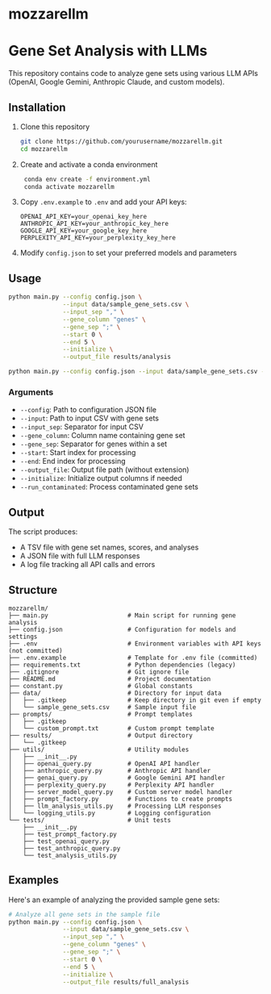 # mozzarellm

# Gene Set Analysis with LLMs

This repository contains code to analyze gene sets using various LLM APIs (OpenAI, Google Gemini, Anthropic Claude, and custom models).

## Installation

1. Clone this repository
   ```bash
   git clone https://github.com/yourusername/mozzarellm.git
   cd mozzarellm
   ```

2. Create and activate a conda environment
   ```bash
    conda env create -f environment.yml
    conda activate mozzarellm
   ```

3. Copy `.env.example` to `.env` and add your API keys:
   ```
   OPENAI_API_KEY=your_openai_key_here
   ANTHROPIC_API_KEY=your_anthropic_key_here
   GOOGLE_API_KEY=your_google_key_here
   PERPLEXITY_API_KEY=your_perplexity_key_here
   ```

4. Modify `config.json` to set your preferred models and parameters

## Usage

```bash
python main.py --config config.json \
               --input data/sample_gene_sets.csv \
               --input_sep "," \
               --gene_column "genes" \
               --gene_sep ";" \
               --start 0 \
               --end 5 \
               --initialize \
               --output_file results/analysis

python main.py --config config.json --input data/sample_gene_sets.csv --input_sep "," --gene_column "genes" --gene_sep ";" --start 0 --end 5 --initialize --output_file results/analysis
```

### Arguments

- `--config`: Path to configuration JSON file
- `--input`: Path to input CSV with gene sets
- `--input_sep`: Separator for input CSV
- `--gene_column`: Column name containing gene set
- `--gene_sep`: Separator for genes within a set
- `--start`: Start index for processing
- `--end`: End index for processing
- `--output_file`: Output file path (without extension)
- `--initialize`: Initialize output columns if needed
- `--run_contaminated`: Process contaminated gene sets

## Output

The script produces:
- A TSV file with gene set names, scores, and analyses
- A JSON file with full LLM responses
- A log file tracking all API calls and errors

## Structure

```
mozzarellm/
├── main.py                      # Main script for running gene analysis
├── config.json                  # Configuration for models and settings
├── .env                         # Environment variables with API keys (not committed)
├── .env.example                 # Template for .env file (committed)
├── requirements.txt             # Python dependencies (legacy)
├── .gitignore                   # Git ignore file
├── README.md                    # Project documentation
├── constant.py                  # Global constants
├── data/                        # Directory for input data
│   ├── .gitkeep                 # Keep directory in git even if empty
│   └── sample_gene_sets.csv     # Sample input file
├── prompts/                     # Prompt templates
│   ├── .gitkeep
│   └── custom_prompt.txt        # Custom prompt template
├── results/                     # Output directory
│   └── .gitkeep
├── utils/                       # Utility modules
│   ├── __init__.py
│   ├── openai_query.py          # OpenAI API handler
│   ├── anthropic_query.py       # Anthropic API handler
│   ├── genai_query.py           # Google Gemini API handler
│   ├── perplexity_query.py      # Perplexity API handler
│   ├── server_model_query.py    # Custom server model handler
│   ├── prompt_factory.py        # Functions to create prompts
│   ├── llm_analysis_utils.py    # Processing LLM responses
│   └── logging_utils.py         # Logging configuration
└── tests/                       # Unit tests
    ├── __init__.py
    ├── test_prompt_factory.py
    ├── test_openai_query.py
    ├── test_anthropic_query.py
    └── test_analysis_utils.py
```

## Examples

Here's an example of analyzing the provided sample gene sets:

```bash
# Analyze all gene sets in the sample file
python main.py --config config.json \
               --input data/sample_gene_sets.csv \
               --input_sep "," \
               --gene_column "genes" \
               --gene_sep ";" \
               --start 0 \
               --end 5 \
               --initialize \
               --output_file results/full_analysis
```